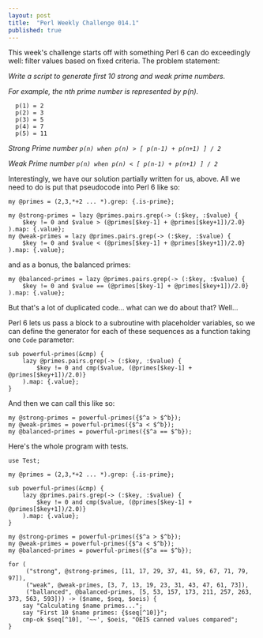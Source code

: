 ```yaml
---
layout: post
title:  "Perl Weekly Challenge 014.1"
published: true
---
```


This week's challenge starts off with something Perl 6 can do exceedingly well: filter values
based on fixed criteria. The problem statement:

_Write a script to generate first 10 strong and weak prime numbers._

_For example, the nth prime number is represented by p(n)._

```
  p(1) = 2
  p(2) = 3
  p(3) = 5
  p(4) = 7
  p(5) = 11
```
_Strong Prime number `p(n) when p(n) > [ p(n-1) + p(n+1) ] / 2`_

_Weak Prime number `p(n) when p(n) < [ p(n-1) + p(n+1) ] / 2`_

Interestingly, we have our solution partially written for us, above. All we need to do
is put that pseudocode into Perl 6 like so:

```
my @primes = (2,3,*+2 ... *).grep: {.is-prime};

my @strong-primes = lazy @primes.pairs.grep(-> (:$key, :$value) {
	$key != 0 and $value > (@primes[$key-1] + @primes[$key+1])/2.0}
).map: {.value};
my @weak-primes = lazy @primes.pairs.grep(-> (:$key, :$value) {
	$key != 0 and $value < (@primes[$key-1] + @primes[$key+1])/2.0}
).map: {.value};
```

and as a bonus, the balanced primes:

```
my @balanced-primes = lazy @primes.pairs.grep(-> (:$key, :$value) {
	$key != 0 and $value == (@primes[$key-1] + @primes[$key+1])/2.0}
).map: {.value};
```

But that's a lot of duplicated code... what can we do about that? Well...

Perl 6 lets us pass a block to a subroutine with placeholder variables,
so we can define the generator for each of these sequences as a
function taking one `Code` parameter:

```
sub powerful-primes(&cmp) {
	lazy @primes.pairs.grep(-> (:$key, :$value) {
		$key != 0 and cmp($value, (@primes[$key-1] + @primes[$key+1])/2.0)}
	).map: {.value};
}
```

And then we can call this like so:

```
my @strong-primes = powerful-primes({$^a > $^b});
my @weak-primes = powerful-primes({$^a < $^b});
my @balanced-primes = powerful-primes({$^a == $^b});
```

Here's the whole program with tests.

```
use Test;

my @primes = (2,3,*+2 ... *).grep: {.is-prime};

sub powerful-primes(&cmp) {
	lazy @primes.pairs.grep(-> (:$key, :$value) {
		$key != 0 and cmp($value, (@primes[$key-1] + @primes[$key+1])/2.0)}
	).map: {.value};
}

my @strong-primes = powerful-primes({$^a > $^b});
my @weak-primes = powerful-primes({$^a < $^b});
my @balanced-primes = powerful-primes({$^a == $^b});

for (
	 ("strong", @strong-primes, [11, 17, 29, 37, 41, 59, 67, 71, 79, 97]),
	 ("weak", @weak-primes, [3, 7, 13, 19, 23, 31, 43, 47, 61, 73]),
	 ("ballanced", @balanced-primes, [5, 53, 157, 173, 211, 257, 263, 373, 563, 593])) -> ($name, $seq, $oeis) {
	say "Calculating $name primes...";
	say "First 10 $name primes: {$seq[^10]}";
	cmp-ok $seq[^10], '~~', $oeis, "OEIS canned values compared";
}
```
